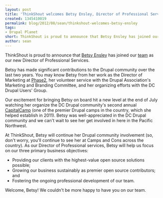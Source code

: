 ```yaml
---
layout: post
title: 'ThinkShout welcomes Betsy Ensley, Director of Professional Services '
created: 1345410019
permalink: blog/2012/08/sean/thinkshout-welcomes-betsy-ensley
tags:
- Drupal Planet
short: ThinkShout is proud to announce that Betsy Ensley has joined our team as our new Director of Professional Services.
author: sean
---
```

ThinkShout is proud to announce that [Betsy Ensley](http://thinkshout.com/team#betsy) has joined our [team](http://thinkshout.com/team) as our new Director of Professional Services.

Betsy has made significant contributions to the Drupal community over the last two years. You may know Betsy from her work as the Director of Marketing at [Phase2](http://www.phase2technology.com/), her volunteer service with the Drupal Association's Marketing and Branding Committee, and her organizing efforts with the DC Drupal Users' Group.

Our excitement for bringing Betsy on board hit a new level at the end of July watching her organize the DC Drupal community's second annual [CapitalCamp](http://capitalcamp.org) (one of the premier Drupal camps in the country, which she helped establish in 2011). Betsy was well-appreciated in the DC Drupal community and we can't wait to see her get involved in here in the Pacific Northwest.

At ThinkShout, Betsy will continue her Drupal community involvement (so, don't worry, you'll continue to see her at Camps and Cons across the country). As our Director of Professional services, Betsy will help us focus on our three primary business objectives:

* Providing our clients with the highest-value open source solutions possible;
* Growing our business sustainably as premier open source contributors; and
* Fostering the ongoing professional development of our team.

Welcome, Betsy! We couldn't be more happy to have you on our team.
<!--break-->
